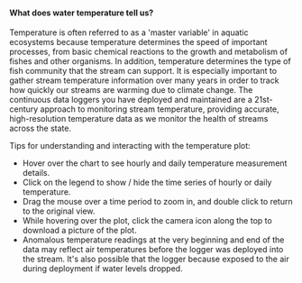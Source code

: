 #### What does water temperature tell us?

Temperature is often referred to as a 'master variable' in aquatic ecosystems because temperature determines the speed of important processes, from basic chemical reactions to the growth and metabolism of fishes and other organisms. In addition, temperature determines the type of fish community that the stream can support. It is especially important to gather stream temperature information over many years in order to track how quickly our streams are warming due to climate change. The continuous data loggers you have deployed and maintained are a 21st-century approach to monitoring stream temperature, providing accurate, high-resolution temperature data as we monitor the health of streams across the state.

Tips for understanding and interacting with the temperature plot:

* Hover over the chart to see hourly and daily temperature measurement details.
* Click on the legend to show / hide the time series of hourly or daily temperature.
* Drag the mouse over a time period to zoom in, and double click to return to the original view.
* While hovering over the plot, click the camera icon along the top to download a picture of the plot.
* Anomalous temperature readings at the very beginning and end of the data may reflect air temperatures before the logger was deployed into the stream. It's also possible that the logger because exposed to the air during deployment if water levels dropped.
